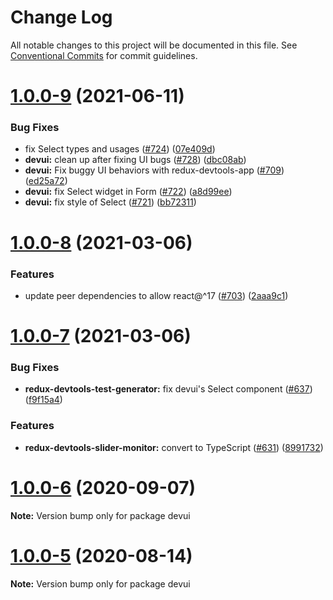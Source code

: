 # Change Log

All notable changes to this project will be documented in this file.
See [Conventional Commits](https://conventionalcommits.org) for commit guidelines.

# [1.0.0-9](https://github.com/reduxjs/redux-devtools/compare/devui@1.0.0-8...devui@1.0.0-9) (2021-06-11)

### Bug Fixes

- fix Select types and usages ([#724](https://github.com/reduxjs/redux-devtools/issues/724)) ([07e409d](https://github.com/reduxjs/redux-devtools/commit/07e409de6a1c3d362929d854542df0c1d74ce18e))
- **devui:** clean up after fixing UI bugs ([#728](https://github.com/reduxjs/redux-devtools/issues/728)) ([dbc08ab](https://github.com/reduxjs/redux-devtools/commit/dbc08ab1b4d6d7d8b77af9cece9e9b329a95b31e))
- **devui:** Fix buggy UI behaviors with redux-devtools-app ([#709](https://github.com/reduxjs/redux-devtools/issues/709)) ([ed25a72](https://github.com/reduxjs/redux-devtools/commit/ed25a72e99d56c2141175cd0cb4306353e65e6ad))
- **devui:** fix Select widget in Form ([#722](https://github.com/reduxjs/redux-devtools/issues/722)) ([a8d99ee](https://github.com/reduxjs/redux-devtools/commit/a8d99ee424b48974314b8b94e1b93f84924b4352))
- **devui:** fix style of Select ([#721](https://github.com/reduxjs/redux-devtools/issues/721)) ([bb72311](https://github.com/reduxjs/redux-devtools/commit/bb72311e1ccb7a0425a02a1d9271c8534fcd90e0))

# [1.0.0-8](https://github.com/reduxjs/redux-devtools/compare/devui@1.0.0-7...devui@1.0.0-8) (2021-03-06)

### Features

- update peer dependencies to allow react@^17 ([#703](https://github.com/reduxjs/redux-devtools/issues/703)) ([2aaa9c1](https://github.com/reduxjs/redux-devtools/commit/2aaa9c10a383e3a7ab20b3ab14639781fd7bb2eb))

# [1.0.0-7](https://github.com/reduxjs/redux-devtools/compare/devui@1.0.0-6...devui@1.0.0-7) (2021-03-06)

### Bug Fixes

- **redux-devtools-test-generator:** fix devui's Select component ([#637](https://github.com/reduxjs/redux-devtools/issues/637)) ([f9f15a4](https://github.com/reduxjs/redux-devtools/commit/f9f15a41defab9c9ce6ba7491f75a7ce69aae152))

### Features

- **redux-devtools-slider-monitor:** convert to TypeScript ([#631](https://github.com/reduxjs/redux-devtools/issues/631)) ([8991732](https://github.com/reduxjs/redux-devtools/commit/89917320e5ecf33dc3625b05daa1e9fe120a783d))

# [1.0.0-6](https://github.com/reduxjs/redux-devtools/compare/devui@1.0.0-5...devui@1.0.0-6) (2020-09-07)

**Note:** Version bump only for package devui

# [1.0.0-5](https://github.com/reduxjs/redux-devtools/compare/devui@1.0.0-4...devui@1.0.0-5) (2020-08-14)

**Note:** Version bump only for package devui

